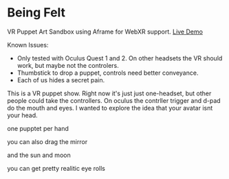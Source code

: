 # Being Felt
VR Puppet Art Sandbox using Aframe for WebXR support.
[Live Demo](https://jimmyrhythm.github.io/beingfelt/)

Known Issues:
* Only tested with Oculus Quest 1 and 2. On other headsets the VR should work, but maybe not the controlers.
* Thumbstick to drop a puppet, controls need better conveyance. 
* Each of us hides a secret pain.

This is a VR puppet show. Right now it's just just one-headset, but other people could take the controllers. On oculus the contrller trigger and d-pad do the mouth and eyes. I wanted to explore the idea that your avatar isnt your head. 

one pupptet per hand

you can also drag the mirror

and the sun and moon

you can get pretty realitic eye rolls
